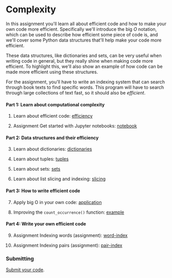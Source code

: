 # Complexity

In this assignment you'll learn all about efficient code and how to make your
own code more efficient. Specifically we'll introduce the big *O* notation,
which can be used to describe how efficient some piece of code is, and we'll
cover some Python data structures that'll help make your code more efficient.

These data structures, like dictionaries and sets, can be very useful when
writing code in general, but they really shine when making code more efficient.
To highlight this, we'll also show an example of how code can be made more
efficient using these structures.

For the assignment, you'll have to write an indexing system that can search
through book texts to find specific words. This program will have to search
through large collections of text fast, so it should also be *efficient*.

#### Part 1: Learn about computational complexity

1. Learn about efficient code: [efficiency](/complexity/efficiency)

2. <span class="badge badge-primary">Assignment</span> Get started with Jupyter notebooks: [notebook](/complexity/notebook)

#### Part 2: Data structures and their efficiency

3. Learn about dictionaries: [dictionaries](/complexity/dictionaries)

4. Learn about tuples: [tuples](/complexity/tuples)

5. Learn about sets: [sets](/complexity/sets)

6. Learn about list slicing and indexing: [slicing](/complexity/slicing)

#### Part 3: How to write efficient code

7. Apply big O in your own code: [application](/complexity/application)

8. Improving the `count_occurrence()` function: [example](/complexity/example)

#### Part 4: Write your own efficient code

9. <span class="badge badge-primary">Assignment</span> Indexing words (assignment): [word-index](/complexity/word-index)

10. <span class="badge badge-primary">Assignment</span> Indexing pairs (assignment): [pair-index](/complexity/pair-index)

### Submitting

[Submit your code]("/complexity/submit).
